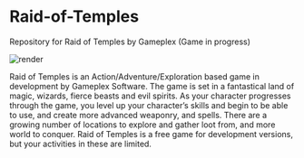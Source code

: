 # Raid-of-Temples
Repository for Raid of Temples by Gameplex (Game in progress)

![render](https://user-images.githubusercontent.com/34868944/143261341-1eaa1a80-1a5e-4446-b17f-255641ed82e2.png)

Raid of Temples is an Action/Adventure/Exploration based game in development by Gameplex Software. The game is set in a fantastical land of magic, wizards, fierce beasts and evil spirits. As your character progresses through the game, you level up your character’s skills and begin to be able to use, and create more advanced weaponry, and spells. There are a growing number of locations to explore and gather loot from, and more world to conquer. Raid of Temples is a free game for development versions, but your activities in these are limited. 
